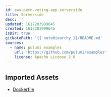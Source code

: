 ```yaml
---
id: aws-pern-voting-app.serverside
title: Serverside
desc: ''
updated: 1617203999645
created: 1617203999645
isDir: true
gitNotePath: '{{ noteHiearchy }}/README.md'
sources:
  - name: pulumi examples
    url: 'https://github.com/pulumi/examples'
    license: Apache License 2.0
---
```

## Imported Assets

- [Dockerfile](/assets/dockerfile)

